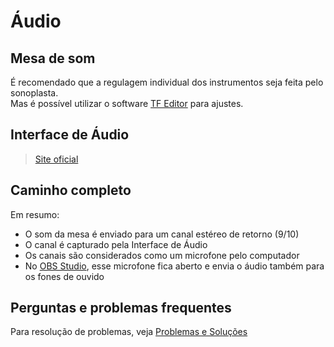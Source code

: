 # Áudio

## Mesa de som

É recomendado que a regulagem individual dos instrumentos seja feita pelo sonoplasta.  
Mas é possível utilizar o software [TF Editor](sonoplastia.md#tf-editor) para ajustes.

## Interface de Áudio

> [Site oficial](https://www.behringer.com/product.html?modelCode=P0BJZ)

## Caminho completo

Em resumo:

- O som da mesa é enviado para um canal estéreo de retorno (9/10)
- O canal é capturado pela Interface de Áudio
- Os canais são considerados como um microfone pelo computador
- No [OBS Studio](./software.md#obs-studio), esse microfone fica aberto e envia o áudio também para os fones de ouvido

## Perguntas e problemas frequentes

Para resolução de problemas, veja [Problemas e Soluções](./problemas.md#áudio)
